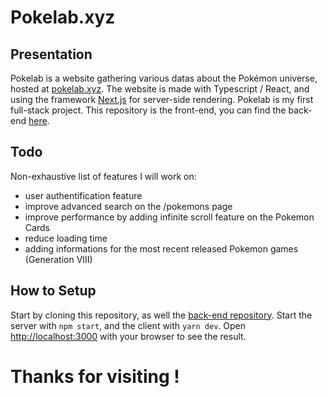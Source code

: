# Pokelab.xyz

## Presentation
Pokelab is a website gathering various datas about the Pokémon universe, hosted at [pokelab.xyz](https://www.pokelab.xyz/).
The website is made with Typescript / React, and using the framework [Next.js](https://nextjs.org/) for server-side rendering.
Pokelab is my first full-stack project. This repository is the front-end, you can find the back-end [here](https://github.com/grr14/PokelabServer).

## Todo
Non-exhaustive list of features I will work on:
- user authentification feature
- improve advanced search on the /pokemons page
- improve performance by adding infinite scroll feature on the Pokemon Cards
- reduce loading time
- adding informations for the most recent released Pokemon games (Generation VIII)

## How to Setup
Start by cloning this repository, as well the [back-end repository](https://github.com/grr14/PokelabServer). Start the server with ```npm start```, and the client with ```yarn dev```. Open [http://localhost:3000](http://localhost:3000) with your browser to see the result.

# Thanks for visiting !